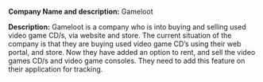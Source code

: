 **Company Name and description:** Gameloot 

**Description:** Gameloot is a company who is into buying and selling used video game CD/s, via website and store.
The current situation of the company is that they are buying used video game CD’s using their web portal, and store.
Now they have added an option to rent, and sell the video games CD/s and video game consoles.
They need to add this feature on their application for tracking.
